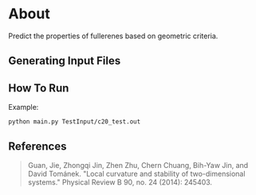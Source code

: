 # About
Predict the properties of fullerenes based on geometric criteria.

## Generating Input Files

## How To Run
Example:

`python main.py TestInput/c20_test.out`

## References

> Guan, Jie, Zhongqi Jin, Zhen Zhu, Chern Chuang, Bih-Yaw Jin, and David
Tománek. "Local curvature and stability of two-dimensional systems." Physical
Review B 90, no. 24 (2014): 245403.
